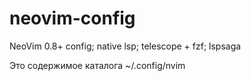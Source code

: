 # neovim-config
NeoVim 0.8+ config; native lsp; telescope + fzf; lspsaga

Это содержимое каталога 
~/.config/nvim
